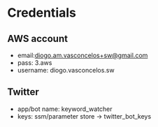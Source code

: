 # Credentials

## AWS account
* email:diogo.am.vasconcelos+sw@gmail.com
* pass: 3.aws
* username: diogo.vasconcelos.sw

## Twitter
* app/bot name: keyword_watcher
* keys: ssm/parameter store -> twitter_bot_keys